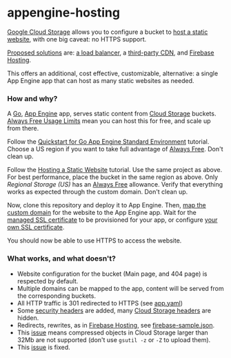 # appengine-hosting

[Google Cloud Storage](https://cloud.google.com/storage/) allows you to configure a bucket to [host a static website](https://cloud.google.com/storage/docs/hosting-static-website), with one big caveat: no HTTPS support.

[Proposed solutions](https://cloud.google.com/storage/docs/static-website#https) are: [a load balancer](https://cloud.google.com/compute/docs/load-balancing/http/adding-a-backend-bucket-to-content-based-load-balancing), a [third-party CDN](https://cloud.google.com/interconnect/docs/how-to/cdn-interconnect), and [Firebase Hosting](https://firebase.google.com/docs/hosting/).

This offers an additional, cost effective, customizable, alternative: a single App Engine app that can host as many static websites as needed.

### How and why?

A [Go](https://golang.org/), [App Engine](https://cloud.google.com/appengine/) app, serves static content from [Cloud Storage](https://cloud.google.com/storage/) buckets. [Always Free Usage Limits](https://cloud.google.com/free/docs/always-free-usage-limits) mean you can host this for free, and scale up from there.

Follow the [Quickstart for Go App Engine Standard Environment](https://cloud.google.com/appengine/docs/standard/go/quickstart) tutorial. Choose a US region if you want to take full advantage of [Always Free](https://cloud.google.com/free/docs/always-free-usage-limits). Don't clean up.

Follow the [Hosting a Static Website](https://cloud.google.com/storage/docs/hosting-static-website) tutorial. Use the same project as above. For best performance, place the bucket in the same region as above. Only *Regional Storage (US)* has an [Always Free](https://cloud.google.com/free/docs/always-free-usage-limits) allowance. Verify that everything works as expected through the custom domain. Don't clean up.

Now, clone this repository and deploy it to App Engine. Then, [map the custom domain](https://cloud.google.com/appengine/docs/standard/go/mapping-custom-domains) for the website to the App Engine app. Wait for the [managed SSL certificate](https://cloud.google.com/appengine/docs/standard/go/securing-custom-domains-with-ssl#verify_a_managed_certificate_has_been_provisioned) to be provisioned for your app, or configure [your own SSL certificate](https://cloud.google.com/appengine/docs/standard/go/securing-custom-domains-with-ssl#using_your_own_ssl_certificates).

You should now be able to use HTTPS to access the website.

### What works, and what doesn't?

* Website configuration for the bucket (Main page, and 404 page) is respected by default.
* Multiple domains can be mapped to the app, content will be served from the corresponding buckets.
* All HTTP traffic is 301 redirected to HTTPS (see [app.yaml](app.yaml))
* Some [security headers](https://securityheaders.io/) are added, many [Cloud Storage headers](https://cloud.google.com/storage/docs/xml-api/reference-headers) are hidden.
* Redirects, rewrites, as in [Firebase Hosting](https://firebase.google.com/docs/hosting/url-redirects-rewrites), see [firebase-sample.json](firebase-sample.json).
* This [issue](https://issuetracker.google.com/issues/70223986) means compressed objects in Cloud Storage larger than 32Mb are not supported (don't use `gsutil -z` or `-Z` to upload them).
* This [issue](https://cloud.google.com/storage/docs/static-website#empty-obj) is fixed.
